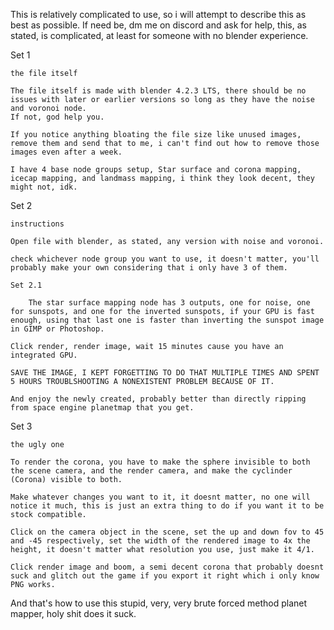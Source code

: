 This is relatively complicated to use, so i will attempt to describe this as best as possible.
If need be, dm me on discord and ask for help, this, as stated, is complicated, at least for someone with no blender experience.

Set 1

	the file itself
	
	The file itself is made with blender 4.2.3 LTS, there should be no issues with later or earlier versions so long as they have the noise and voronoi node.
	If not, god help you.
	
	If you notice anything bloating the file size like unused images, remove them and send that to me, i can't find out how to remove those images even after a week.
	
	I have 4 base node groups setup, Star surface and corona mapping, icecap mapping, and landmass mapping, i think they look decent, they might not, idk.
	
Set 2

	instructions
	
	Open file with blender, as stated, any version with noise and voronoi.
	
	check whichever node group you want to use, it doesn't matter, you'll probably make your own considering that i only have 3 of them.
	
	Set 2.1
		
		The star surface mapping node has 3 outputs, one for noise, one for sunspots, and one for the inverted sunspots, if your GPU is fast enough, using that last one is faster than inverting the sunspot image in GIMP or Photoshop.
		
	Click render, render image, wait 15 minutes cause you have an integrated GPU.
	
	SAVE THE IMAGE, I KEPT FORGETTING TO DO THAT MULTIPLE TIMES AND SPENT 5 HOURS TROUBLSHOOTING A NONEXISTENT PROBLEM BECAUSE OF IT.
	
	And enjoy the newly created, probably better than directly ripping from space engine planetmap that you get.
	
Set 3

	the ugly one
	
	To render the corona, you have to make the sphere invisible to both the scene camera, and the render camera, and make the cyclinder (Corona) visible to both.
	
	Make whatever changes you want to it, it doesnt matter, no one will notice it much, this is just an extra thing to do if you want it to be stock compatible.
	
	Click on the camera object in the scene, set the up and down fov to 45 and -45 respectively, set the width of the rendered image to 4x the height, it doesn't matter what resolution you use, just make it 4/1.
	
	Click render image and boom, a semi decent corona that probably doesnt suck and glitch out the game if you export it right which i only know PNG works.
	
And that's how to use this stupid, very, very brute forced method planet mapper, holy shit does it suck.
